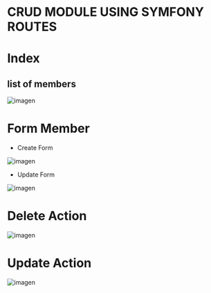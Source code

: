 # CRUD MODULE USING SYMFONY ROUTES

# Index
## list of members

![imagen](https://github.com/TeslaVel/PrestaShopModules/assets/95509478/e3ffb956-047e-4797-9c89-348a7a76e6c7)


# Form Member
- Create Form

![imagen](https://github.com/TeslaVel/PrestaShopModules/assets/95509478/a0f64cd3-49d1-4e02-ba44-0cc415b936a8)


- Update Form

![imagen](https://github.com/TeslaVel/PrestaShopModules/assets/95509478/b5266739-4d21-4376-a4b6-37fe714dc86f)




# Delete Action

![imagen](https://github.com/TeslaVel/PrestaShopModules/assets/95509478/68335fa8-2292-464d-b860-432959ebdb57)

# Update Action
![imagen](https://github.com/TeslaVel/PrestaShopModules/assets/95509478/d33d46dd-77da-433c-abeb-57463dc5c88b)
